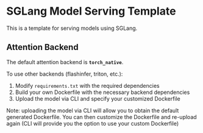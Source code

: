 # SGLang Model Serving Template

This is a template for serving models using SGLang.

## Attention Backend

The default attention backend is **`torch_native`**.

To use other backends (flashinfer, triton, etc.):
1. Modify `requirements.txt` with the required dependencies
2. Build your own Dockerfile with the necessary backend dependencies
3. Upload the model via CLI and specify your customized Dockerfile

Note: uploading the model via CLI will allow you to obtain the default generated Dockerfile. You can then customize the Dockerfile and re-upload again (CLI will provide you the option to use your custom Dockerfile)
